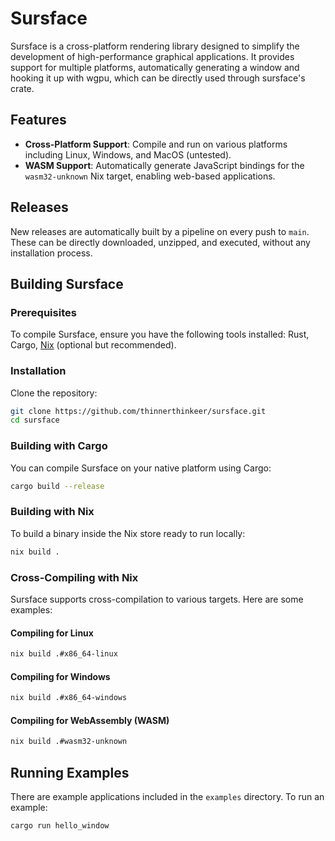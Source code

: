 # Sursface

Sursface is a cross-platform rendering library designed to simplify the development of high-performance graphical applications. It provides support for multiple platforms, automatically generating a window and hooking it up with wgpu, which can be directly used through sursface's crate.

## Features

- **Cross-Platform Support**: Compile and run on various platforms including Linux, Windows, and MacOS (untested).
- **WASM Support**: Automatically generate JavaScript bindings for the `wasm32-unknown` Nix target, enabling web-based applications.

## Releases

New releases are automatically built by a pipeline on every push to `main`. These can be directly downloaded, unzipped, and executed, without any installation process.

## Building Sursface

### Prerequisites

To compile Sursface, ensure you have the following tools installed: Rust, Cargo, [Nix](https://nixos.org/download.html) (optional but recommended).

### Installation

Clone the repository:

```sh
git clone https://github.com/thinnerthinkeer/sursface.git
cd sursface
```

### Building with Cargo

You can compile Sursface on your native platform using Cargo:

```sh
cargo build --release
```

### Building with Nix

To build a binary inside the Nix store ready to run locally:

```sh
nix build .
```

### Cross-Compiling with Nix

Sursface supports cross-compilation to various targets. Here are some examples:

#### Compiling for Linux

```sh
nix build .#x86_64-linux
```

#### Compiling for Windows

```sh
nix build .#x86_64-windows
```

#### Compiling for WebAssembly (WASM)

```sh
nix build .#wasm32-unknown
```

## Running Examples

There are example applications included in the `examples` directory. To run an example:

```sh
cargo run hello_window
```